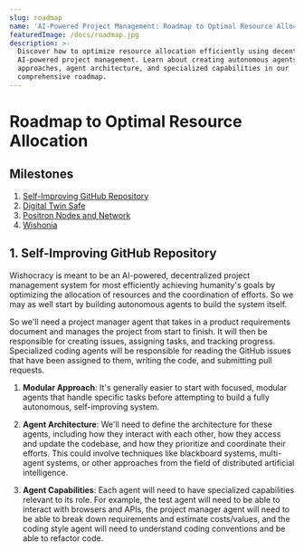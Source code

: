 ```yaml
---
slug: roadmap
name: 'AI-Powered Project Management: Roadmap to Optimal Resource Allocation'
featuredImage: /docs/roadmap.jpg
description: >-
  Discover how to optimize resource allocation efficiently using decentralized
  AI-powered project management. Learn about creating autonomous agents, modular
  approaches, agent architecture, and specialized capabilities in our
  comprehensive roadmap.
---
```

# Roadmap to Optimal Resource Allocation

## Milestones
1. [Self-Improving GitHub Repository](#1-self-improving-github-repository)
2. [Digital Twin Safe](roadmap/digital-twin-safe/README.md)
3. [Positron Nodes and Network](roadmap/positron-network/roadmap.md)
4. [Wishonia](roadmap/wishonian-government/wishonian-government.md)

## 1. Self-Improving GitHub Repository

Wishocracy is meant to be an AI-powered,
decentralized project management system
for most efficiently achieving humanity's goals
by optimizing the allocation of resources and the coordination of efforts.
So we may as well start by building autonomous agents to build the system itself.

So we'll need a project manager agent that takes in a product requirements document
and manages the project from start to finish.
It will then be responsible for creating issues, assigning tasks, and tracking progress.
Specialized coding agents will be responsible for reading the GitHub issues that have been assigned to them, writing the code, and submitting pull requests.

1. **Modular Approach**: It's generally easier to start with focused, modular agents that handle specific tasks before attempting to build a fully autonomous, self-improving system. 

2. **Agent Architecture**: We'll need to define the architecture for these agents, including how they interact with each other, how they access and update the codebase, and how they prioritize and coordinate their efforts. This could involve techniques like blackboard systems, multi-agent systems, or other approaches from the field of distributed artificial intelligence.

3. **Agent Capabilities**: Each agent will need to have specialized capabilities relevant to its role. For example, the test agent will need to be able to interact with browsers and APIs, the project manager agent will need to be able to break down requirements and estimate costs/values, and the coding style agent will need to understand coding conventions and be able to refactor code.

